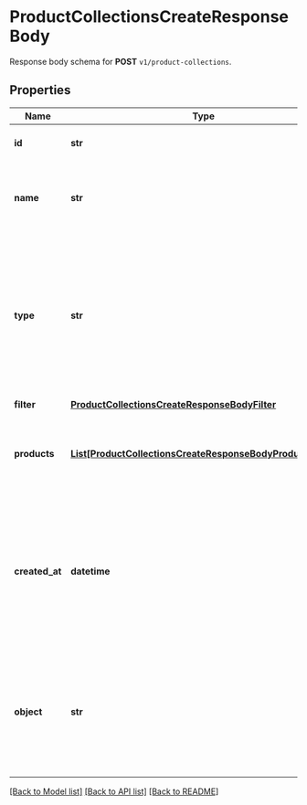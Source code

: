 # ProductCollectionsCreateResponseBody

Response body schema for **POST** `v1/product-collections`.

## Properties
Name | Type | Description | Notes
------------ | ------------- | ------------- | -------------
**id** | **str** | Product collection ID. | [optional] 
**name** | **str** | Unique user-defined product collection name. | [optional] 
**type** | **str** | Describes whether the product collection is dynamic (products come in and leave based on set criteria) or static (manually selected products). | [optional] 
**filter** | [**ProductCollectionsCreateResponseBodyFilter**](ProductCollectionsCreateResponseBodyFilter.md) |  | [optional] 
**products** | [**List[ProductCollectionsCreateResponseBodyProductsItem]**](ProductCollectionsCreateResponseBodyProductsItem.md) | Defines a set of products for a &#x60;STATIC&#x60; product collection type. | [optional] 
**created_at** | **datetime** | Timestamp representing the date and time when the product collection was created. The value is shown in the ISO 8601 format. | [optional] 
**object** | **str** | The type of the object represented by JSON. This object stores information about the static product collection. | [optional] [default to 'products_collection']

[[Back to Model list]](../README.md#documentation-for-models) [[Back to API list]](../README.md#documentation-for-api-endpoints) [[Back to README]](../README.md)


